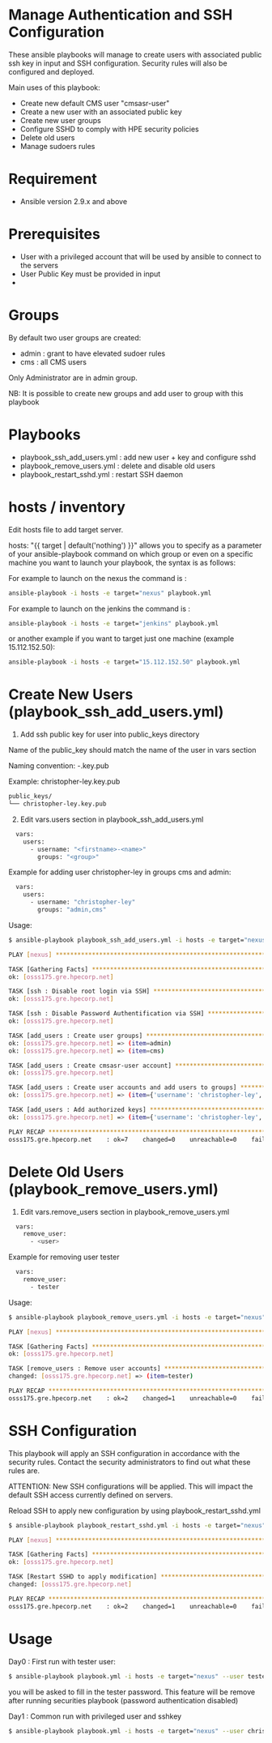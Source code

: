 # Manage Authentication and SSH Configuration

These ansible playbooks will manage to create users with associated public ssh key in input and SSH configuration. Security rules will also be configured and deployed.

Main uses of this playbook:
- Create new default CMS user "cmsasr-user"
- Create a new user with an associated public key
- Create new user groups
- Configure SSHD to comply with HPE security policies
- Delete old users
- Manage sudoers rules

# Requirement
- Ansible version 2.9.x and above

# Prerequisites
- User with a privileged account that will be used by ansible to connect to the servers
- User Public Key must be provided in input 
- 
# Groups

By default two user groups are created:
- admin : grant to have elevated sudoer rules
- cms : all CMS users


Only Administrator are in admin group.

NB: It is possible to create new groups and add user to group with this playbook

# Playbooks

- playbook_ssh_add_users.yml : add new user + key and configure sshd 
- playbook_remove_users.yml : delete and disable old users
- playbook_restart_sshd.yml : restart SSH daemon


# hosts / inventory

Edit hosts file to add target server.

hosts: "{{ target | default('nothing') }}" allows you to specify as a parameter of your ansible-playbook command on which group or even on a specific machine you want to launch your playbook, the syntax is as follows:



For example to launch on the nexus the command is :
```bash
ansible-playbook -i hosts -e target="nexus" playbook.yml
```

For example to launch on the jenkins the command is :
```bash
ansible-playbook -i hosts -e target="jenkins" playbook.yml 
```

or another example if you want to target just one machine (example 15.112.152.50):
```bash
ansible-playbook -i hosts -e target="15.112.152.50" playbook.yml 
```

# Create New Users (playbook_ssh_add_users.yml)

1) Add ssh public key for user into public_keys directory

Name of the public_key should match the name of the user in vars section

Naming convention:
<firstname>-<name>.key.pub

Example:
christopher-ley.key.pub

```bash
public_keys/
└── christopher-ley.key.pub
```

2) Edit vars.users section in playbook_ssh_add_users.yml

```bash
  vars:
    users:
      - username: "<firstname>-<name>"
        groups: "<group>"
```

Example for adding user christopher-ley in groups cms and admin:

```bash
  vars:
    users:
      - username: "christopher-ley"
        groups: "admin,cms"
```

Usage: 
```bash
$ ansible-playbook playbook_ssh_add_users.yml -i hosts -e target="nexus" --user <privileged user> --private-key=<private_key>  | or use --user tester --ask-pass if first run

PLAY [nexus] ****************************************************************************************************************************************************************************************************

TASK [Gathering Facts] ******************************************************************************************************************************************************************************************
ok: [osss175.gre.hpecorp.net]

TASK [ssh : Disable root login via SSH] *************************************************************************************************************************************************************************
ok: [osss175.gre.hpecorp.net]

TASK [ssh : Disable Password Authentification via SSH] **********************************************************************************************************************************************************
ok: [osss175.gre.hpecorp.net]

TASK [add_users : Create user groups] ***************************************************************************************************************************************************************************
ok: [osss175.gre.hpecorp.net] => (item=admin)
ok: [osss175.gre.hpecorp.net] => (item=cms)

TASK [add_users : Create cmsasr-user account] *******************************************************************************************************************************************************************
ok: [osss175.gre.hpecorp.net]

TASK [add_users : Create user accounts and add users to groups] *************************************************************************************************************************************************
ok: [osss175.gre.hpecorp.net] => (item={'username': 'christopher-ley', 'groups': 'admin,cms'})

TASK [add_users : Add authorized keys] **************************************************************************************************************************************************************************
ok: [osss175.gre.hpecorp.net] => (item={'username': 'christopher-ley', 'groups': 'admin,cms'})

PLAY RECAP ******************************************************************************************************************************************************************************************************
osss175.gre.hpecorp.net    : ok=7    changed=0    unreachable=0    failed=0    skipped=0    rescued=0    ignored=0
```

# Delete Old Users (playbook_remove_users.yml)

1) Edit vars.remove_users section in playbook_remove_users.yml

```bash
  vars:
    remove_user:
      - <user>
```

Example for removing user tester

```bash
  vars:
    remove_user:
      - tester
```
Usage:
```bash
$ ansible-playbook playbook_remove_users.yml -i hosts -e target="nexus" --user christopher-ley --private-key=/home/christopher/.ssh/cley_id_rsa

PLAY [nexus] ****************************************************************************************************************************************************************************************************

TASK [Gathering Facts] ******************************************************************************************************************************************************************************************
ok: [osss175.gre.hpecorp.net]

TASK [remove_users : Remove user accounts] **********************************************************************************************************************************************************************
changed: [osss175.gre.hpecorp.net] => (item=tester)

PLAY RECAP ******************************************************************************************************************************************************************************************************
osss175.gre.hpecorp.net    : ok=2    changed=1    unreachable=0    failed=0    skipped=0    rescued=0    ignored=0
```

# SSH Configuration

This playbook will apply an SSH configuration in accordance with the security rules.
Contact the security administrators to find out what these rules are.

ATTENTION: New SSH configurations will be applied.
This will impact the default SSH access currently defined on servers.

Reload SSH to apply new configuration by using playbook_restart_sshd.yml
```bash
$ ansible-playbook playbook_restart_sshd.yml -i hosts -e target="nexus" --user christopher-ley --private-key=/home/christopher/.ssh/cley_id_rsa

PLAY [nexus] ****************************************************************************************************************************************************************************************************

TASK [Gathering Facts] ******************************************************************************************************************************************************************************************
ok: [osss175.gre.hpecorp.net]

TASK [Restart SSHD to apply modification] ***********************************************************************************************************************************************************************
changed: [osss175.gre.hpecorp.net]

PLAY RECAP ******************************************************************************************************************************************************************************************************
osss175.gre.hpecorp.net    : ok=2    changed=1    unreachable=0    failed=0    skipped=0    rescued=0    ignored=0
```

# Usage

Day0 : First run with tester user:
```bash
$ ansible-playbook playbook.yml -i hosts -e target="nexus" --user tester --ask-pass
```
you will be asked to fill in the tester password.
This feature will be remove after running securities playbook (password authentication disabled)

Day1 : Common run with privileged user and sshkey
```bash
$ ansible-playbook playbook.yml -i hosts -e target="nexus" --user christopher-ley --private-key=/home/christopher/.ssh/cley_id_rsa
```

